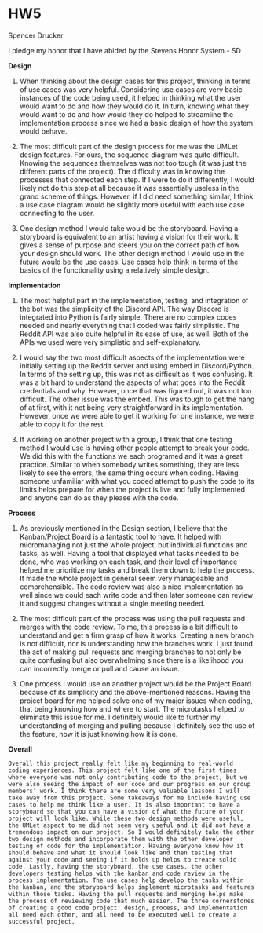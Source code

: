 # HW5

Spencer Drucker

I pledge my honor that I have abided by the Stevens Honor System.- SD

**Design**

1. When thinking about the design cases for this project, thinking in terms of use cases was very helpful. Considering use cases are very basic instances of the code being used, it helped in thinking what the user would want to do and how they would do it. In turn, knowing what they would want to do and how would they do helped to streamline the implementation process since we had a basic design of how the system would behave.


2. The most difficult part of the design process for me was the UMLet design features. For ours, the sequence diagram was quite difficult. Knowing the sequences themselves was not too tough (it was just the different parts of the project). The difficulty was in knowing the processes that connected each step. If I were to do it differently, I would likely not do this step at all because it was essentially useless in the grand scheme of things. However, if I did need something similar, I think a use case diagram would be slightly more useful with each use case connecting to the user.


3. One design method I would take would be the storyboard. Having a storyboard is equivalent to an artist having a vision for their work. It gives a sense of purpose and steers you on the correct path of how your design should work. The other design method I would use in the future would be the use cases. Use cases help think in terms of the basics of the functionality using a relatively simple design. 

**Implementation**

1. The most helpful part in the implementation, testing, and integration of the bot was the simplicity of the Discord API. The way Discord is integrated into Python is fairly simple. There are no complex codes needed and nearly everything that I coded was fairly simplistic. The Reddit API was also quite helpful in its ease of use, as well. Both of the APIs we used were very simplistic and self-explanatory.


2. I would say the two most difficult aspects of the implementation were initially setting up the Reddit server and using embed in Discord/Python. In terms of the setting up, this was not as difficult as it was confusing. It was a bit hard to understand the aspects of what goes into the Reddit credentials and why. However, once that was figured out, it was not too difficult. The other issue was the embed. This was tough to get the hang of at first, with it not being very straightforward in its implementation. However, once we were able to get it working for one instance, we were able to copy it for the rest.


3. If working on another project with a group, I think that one testing method I would use is having other people attempt to break your code. We did this with the functions we each programed and it was a great practice. Similar to when somebody writes something, they are less likely to see the errors, the same thing occurs when coding. Having someone unfamiliar with what you coded attempt to push the code to its limits helps prepare for when the project is live and fully implemented and anyone can do as they please with the code.

**Process**

1. As previously mentioned in the Design section, I believe that the Kanban/Project Board is a fantastic tool to have. It helped with micromanaging not just the whole project, but individual functions and tasks, as well. Having a tool that displayed what tasks needed to be done, who was working on each task, and their level of importance helped me prioritize my tasks and break them down to help the process. It made the whole project in general seem very manageable and comprehensible. The code review was also a nice implementation as well since we could each write code and then later someone can review it and suggest changes without a single meeting needed.


2. The most difficult part of the process was using the pull requests and merges with the code review. To me, this process is a bit difficult to understand and get a firm grasp of how it works. Creating a new branch is not difficult, nor is understanding how the branches work. I just found the act of making pull requests and merging branches to not only be quite confusing but also overwhelming since there is a likelihood you can incorrectly merge or pull and cause an issue.


3. One process I would use on another project would be the Project Board because of its simplicity and the above-mentioned reasons. Having the project board for me helped solve one of my major issues when coding, that being knowing how and where to start. The microtasks helped to eliminate this issue for me. I definitely would like to further my understanding of merging and pulling because I definitely see the use of the feature, now it is just knowing how it is done.






**Overall**

	Overall this project really felt like my beginning to real-world coding experiences. This project felt like one of the first times where everyone was not only contributing code to the project, but we were also seeing the impact of our code and our progress on our group members’ work. I think there are some very valuable lessons I will take away from this project. Some takeaways for me include having use cases to help me think like a user. It is also important to have a storyboard so that you can have a vision of what the future of your project will look like. While these two design methods were useful, the UMLet aspect to me did not seem very useful and it did not have a tremendous impact on our project. So I would definitely take the other two design methods and incorporate them with the other developer testing of code for the implementation. Having everyone know how it should behave and what it should look like and then testing that against your code and seeing if it holds up helps to create solid code. Lastly, having the storyboard, the use cases, the other developers testing helps with the kanban and code review in the process implementation. The use cases help develop the tasks within the kanban, and the storyboard helps implement microtasks and features within those tasks. Having the pull requests and merging helps make the process of reviewing code that much easier. The three cornerstones of creating a good code project: design, process, and implementation all need each other, and all need to be executed well to create a successful project.
